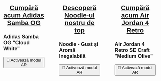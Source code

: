 <!DOCTYPE html>
<html lang="eng">
<head>
    <meta charset="UTF-8">
    <meta name="viewport" content="width=device-width, initial-scale=1.0">
    <title>Produse de calitate superioară</title>
    <script type="module" src="https://unpkg.com/@google/model-viewer"></script>
    <style>
        body {
            margin: 0;
            padding: 0;
            font-family: Arial, sans-serif;
        }
        .model-container {
            display: flex;
            flex-wrap: wrap;
            justify-content: space-between;
            margin: 20px auto;
            max-width: 1200px; /* Lărgimea totală a containerului */
        }
        .model-section {
            width: calc(33.333% - 10px); /* Trei pe rând, cu ajustare pentru spațiere */
            margin-bottom: 40px;
        }
        model-viewer {
            width: 100%;
            height: 200px;
        }
        .nav-button {
            cursor: pointer;
            background-color: #007BFF;
            border: none;
            border-radius: 20px;
            padding: 10px 20px;
            font-size: 16px;
            color: white;
            box-shadow: 0 2px 4px rgba(0, 0, 0, 0.2);
            transition: background-color 0.3s, box-shadow 0.3s;
        }
        .nav-button:hover {
            background-color: #0056b3;
            box-shadow: 0 4px 8px rgba(0, 0, 0, 0.3);
        }
        @keyframes levitate {
            0%, 100% {
                transform: translateY(0);
            }
            50% {
                transform: translateY(-10px);
            }
        }
        .levitate {
            display: inline-block;
            animation: levitate 1s ease-in-out infinite;
        }
    </style>
</head>
<body>

<div class="model-container">
    <!-- Model 1 -->
    <div class="model-section">
        <h2 style="text-align: center;"><a href="#" target="_blank">Cumpără acum Adidas Samba OG</a></h2>
        <h3>Adidas Samba OG "Cloud White"</h3>
        <model-viewer 
            src="adidas.glb" 
            ios-src="adidas.usdz" 
            ar 
            ar-modes="webxr scene-viewer quick-look" 
            camera-controls 
            auto-rotate 
            environment-image="neutral" 
            shadow-intensity="1" 
            alt="Adidas Samba OG"
            min-camera-orbit="auto 0deg 0deg" 
            max-camera-orbit="auto 80deg auto">
            <button slot="ar-button" class="ar-button">
                <span class="levitate">👋</span> Activează modul AR
            </button>
        </model-viewer>
    </div>
    <!-- Model 2 -->
    <div class="model-section">
        <h2 style="text-align: center;"><a href="#" target="_blank">Descoperă Noodle-ul nostru de top</a></h2>
        <h3>Noodle - Gust și Aromă Inegalabilă</h3>
        <model-viewer 
            src="noodle.glb" 
            ios-src="noodle.usdz" 
            ar 
            ar-modes="webxr scene-viewer quick-look" 
            camera-controls 
            auto-rotate 
            environment-image="neutral" 
            shadow-intensity="1" 
            alt="Noodle"
            min-camera-orbit="auto 0deg 0deg" 
            max-camera-orbit="auto 80deg auto">
            <button slot="ar-button" class="ar-button">
                <span class="levitate">👋</span> Activează modul AR
            </button>
        </model-viewer>
    </div>
    <!-- Model 3 -->
    <div class="model-section">
        <h2 style="text-align: center;"><a href="https://unfazed.ro/products/air-jordan-4-retro-se-craft-medium-olive" target="_blank">Cumpără acum Air Jordan 4 Retro</a></h2>
        <h3>Air Jordan 4 Retro SE Craft "Medium Olive"</h3>
        <model-viewer 
            src="jordan.glb" 
            ios-src="jordan.usdz" 
            ar 
            ar-modes="webxr scene-viewer quick-look" 
            camera-controls 
            auto-rotate 
            environment-image="neutral" 
            shadow-intensity="1" 
            alt="Air Jordan 4 Retro"
            min-camera-orbit="auto 0deg 0deg" 
            max-camera-orbit="auto 80deg auto">
            <button slot="ar-button" class="ar-button">
                <span class="levitate">👋</span> Activează modul AR
            </button>
        </title>
    <script type="module" src="https://unpkg.com/@google/model-viewer"></script>
    <style>
        body {
            margin: 0;
            padding: 0;
            font-family: Arial, sans-serif;
        }
        .model-container {
            display: flex;
            flex-wrap: wrap;
            justify-content: space-between;
            margin: 20px auto;
            max-width: 1200px; /* Mărit pentru a încăpea trei modele pe rând */
        }
        .model-section {
            width: 30%;
            margin-bottom: 40px;
            box-sizing: border-box; /* Asigură că paddingul și borderul sunt incluse în lățime */
            padding: 0 10px; /* Spațiu între modele */
        }
        model-viewer {
            width: 100%;
            height: 300px; /* Mărit pentru o vizualizare mai bună */
        }
        .content {
            max-width: 1200px;
            margin: auto;
            padding: 20px;
        }
        @keyframes levitate {
            0%, 100% {
                transform: translateY(0);
            }
            50% {
                transform: translateY(-10px);
            }
        }
        .levitate {
            display: inline-block;
            animation: levitate 1s ease-in-out infinite;
        }
    </style>
</head>
<body>

<div class="content">
    <div class="model-container">
        <!-- Modele pe primul rând -->
        <div class="model-section" id="model1"></div>
        <div class="model-section" id="model2"></div>
        <div class="model-section" id="model3"></div>
        <!-- Modele pe al doilea rând -->
        <div class="model-section" id="model4"></div>
        <div class="model-section" id="model5"></div>
    </div>
</div>

<script>
    const models = [
        { containerId: 'model1', file: "adidas.glb", iosFile: "adidas.usdz", title: "Cumpără acum Adidas Samba OG", url: "https://unfazed.ro/products/adidas-samba-og-cloud-white?_pos=1&_sid=6d480c095&_ss=r", subtitle: "Adidas Samba OG \"Cloud White\"" },
        { containerId: 'model2', file: "noodle.glb", iosFile: "noodle.usdz", title: "Descoperă Noodle-ul nostru de top", url: "#", subtitle: "Noodle - Gust și Aromă Inegalabilă" },
        { containerId: 'model3', file: "jordan.glb", iosFile: "jordan.usdz", title: "Cumpără acum Air Jordan 4 Retro", url: "https://unfazed.ro/products/air-jordan-4-retro-se-craft-medium-olive", subtitle: "Air Jordan 4 Retro SE Craft \"Medium Olive\"" },
        { containerId: 'model4', file: "nike.glb", iosFile: "nike.usdz", title: "Cumpără acum Nike Air Force 1", url: "https://unfazed.ro/products/nike-air-force-1-low-triple-white", subtitle: "Nike Air Force 1 Low \"Triple White\"" },
        { containerId: 'model5', file: "scaun.glb", iosFile: "scaun.usdz", title: "Descoperă noul nostru Scaun Confortabil", url: "#", subtitle: "Scaun Confortabil - Design Modern" }
    ];

    function createModelSection(model) {
        const section = document.createElement('div');
        section.innerHTML = `
            <h2 style="text-align: center;"><a href="${model.url}" target="_blank">${model.title}</a></h2>
            <h3>${model.subtitle}</h3>
            <model-viewer 
                src="${model.file}" 
                ios-src="${model.iosFile}" 
                ar 
                ar-modes="webxr scene-viewer quick-look" 
                camera-controls 
                auto-rotate 
                environment-image="neutral" 
                shadow-intensity="1" 
                alt="${model.subtitle}"
                min-camera-orbit="auto 0deg 0deg" 
                max-camera-orbit="auto 80deg auto">
                <button slot="ar-button" class="levitate">👋 Activează modul AR</button>
            </model-viewer>
        `;
        document.getElementById(model.containerId).appendChild(section);
    }

    models.forEach(createModelSection);
</script>

</body>
</html>
